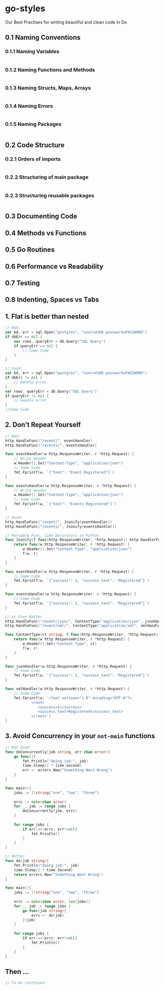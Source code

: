 # go-styles
Our Best Practises for writing beautiful and clean code in Go

 ## 0.1 Naming Conventions
 
 ### 0.1.1 Naming Variables
 ```go
 
 
 ```
 
 ### 0.1.2 Naming Functions and Methods
  ```go
  
  
 ```
 
 ### 0.1.3 Naming Structs, Maps, Arrays
  ```go
  
  
 ```
 
 ### 0.1.4 Naming Errors
 ```go
 
 
 ```
 
 ### 0.1.5 Naming Packages
  ```go
  
  
 ```
 
 ## 0.2 Code Structure
 
 ### 0.2.1 Orders of imports
  ```go
  
  
 ```
 
 ### 0.2.2 Structuring of main package
  ```go
  
  
 ```
 ### 0.2.3 Structuring reusable packages
  ```go
  
  
 ```
 
 ## 0.3 Documenting Code
 
 ## 0.4 Methods vs Functions
 
 ## 0.5 Go Routines
 
 ## 0.6 Performance vs Readability
 
 ## 0.7 Testing
 
 ## 0.8 Indenting, Spaces vs Tabs
 



## 1. Flat is better than nested
```go
// Bad:
var bd, err = sql.Open("postgres", "user=USER password=PASSWORD")
if dbErr == nil {
	var rows, queryErr = db.Query("SQL Query")
	if queryErr == nil {
		// Some Code
	}
}
```
```go
// Good:
var bd, err = sql.Open("postgres", "user=USER password=PASSWORD")
if dbErr != nil {
	// Handle error
}
var rows, queryErr = db.Query("SQL Query")
if queryErr != nil {
	// Handle error  
}
//Some Code
```


## 2. Don't Repeat Yourself
```go
// Bad:
http.HandleFunc("/event/", eventHandler)
http.HandleFunc("/events/", eventsHandler)

func eventHandler(w http.ResponseWriter, r *http.Request) {
	// Write Header
	w.Header().Set("Content-Type", "application/json")
	// Some Code
	fmt.Fprintf(w, `{"text": "Event Registered"}`)
}

func eventsHandler(w http.ResponseWriter, r *http.Request) {
	// Write Header
	w.Header().Set("Content-Type", "application/json")
	// Some Code
	fmt.Fprintf(w, `{"text": "Events Registered"}`)
}
```


```go
// Good:
http.HandleFunc("/event/", Jsonify(eventHandler))
http.HandleFunc("/events/", Jsonify(eventsHandler))

// Reusable Func, like Decorators in Python
func Jsonify(f func(http.ResponseWriter, *http.Request)) http.HandlerFunc {
	return func(w http.ResponseWriter, r *http.Request) {
		w.Header().Set("Content-Type", "application/json")
		f(w, r)
	}
}

func eventHandler(w http.ResponseWriter, r *http.Request) {
	// Some Code
	fmt.Fprintf(w, `{"success": 1, "success_text": "Registered"}`)
}

func eventsHandler(w http.ResponseWriter, r *http.Request) {
	// Some Code
	fmt.Fprintf(w, `{"success": 1, "success_text": "Registered"}`)
}
```

```go 
// or Even Better
http.HandleFunc("/event/json/", ContentType("application/json", jsonHandler))
http.HandleFunc("/event/xml/", ContentType("application/xml", xmlHandler))

func ContentType(ct string, f func(http.ResponseWriter, *http.Request)) http.HandlerFunc {
	return func(w http.ResponseWriter, r *http.Request) {
		w.Header().Set("Content-Type", ct)
		f(w, r)
	}
}

func jsonHandler(w http.ResponseWriter, r *http.Request) {
	// Some Code
	fmt.Fprintf(w, `{"success": 1, "success_text": "Registered"}`)
}

func xmlHandler(w http.ResponseWriter, r *http.Request) {
	// Some Code
	fmt.Fprintf(w, `<?xml version="1.0" encoding="UTF-8"?>
			<root>
			   <success>1</success>
			   <success_text>Registered</success_text>
			</root>`)
}
```


## 3. Avoid Concurrency in your `not-main` functions
```go
// Not Good
func doConcurrently(job string, err chan error){
	go func(){
		fmt.Println("doing job:", job)
		time.Sleep(1 * time.Second)
		err <- errors.New("Something Went Wrong") 
	}
}

func main(){
	jobs := []string{"one", "two", "three"}
	
	errc := make(chan error)
	for _, job := range jobs {
		doConcurrently(job, errc)	
	}
	
	for range jobs {
		if err:=<-errc; err!=nil{
			fmt.Println()
		}
	}
}

```

```go
// Better
func do(job string){
	fmt.Println("doing job:", job)
	time.Sleep(1 * time.Second)
	return errors.New("Something Went Wrong") 
}

func main(){
	jobs := []string{"one", "two", "three"}
	
	errc := make(chan error, len(jobs))
	for _, job := range jobs {
		go func(job string){
			errc <- do(job)	
		}(job)
	}
	
	for range jobs {
		if err:=<-errc; err!=nil{
			fmt.Println()
		}
	}
}
```

## Then ...
```go
// To be continued
```
